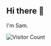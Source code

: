 ## Hi there 👋
I'm Sam.
<!--
**Sam-SSTU/Sam-SSTU** is a ✨ _special_ ✨ repository because its `README.md` (this file) appears on your GitHub profile.

Here are some ideas to get you started:

- 🔭 I’m currently working on ...
- 🌱 I’m currently learning ...
- 👯 I’m looking to collaborate on ...
- 🤔 I’m looking for help with ...
- 💬 Ask me about ...
- 📫 How to reach me: ...
- 😄 Pronouns: ...
- ⚡ Fun fact: ...
[![GitHub stats](https://github-readme-stats.vercel.app/api?username=Sam-SSTU)](https://github.com/anuraghazra/github-readme-stats)
-->
![Visitor Count](https://visitor-badge.laobi.icu/badge?page_id=your_username.your_username)
